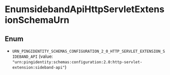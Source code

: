 

# EnumsidebandApiHttpServletExtensionSchemaUrn

## Enum


* `URN_PINGIDENTITY_SCHEMAS_CONFIGURATION_2_0_HTTP_SERVLET_EXTENSION_SIDEBAND_API` (value: `"urn:pingidentity:schemas:configuration:2.0:http-servlet-extension:sideband-api"`)



